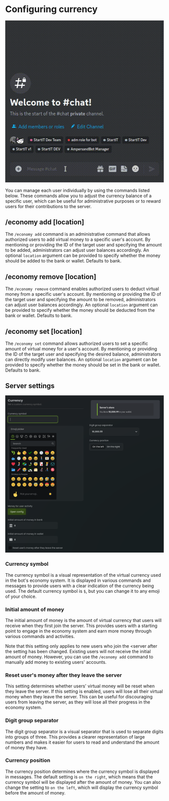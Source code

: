 
# Configuring currency

![](../assets/v19.gif)

You can manage each user individually by using the commands listed below. These commands allow you to adjust the
currency balance of a specific user, which can be useful for administrative purposes or to reward users for their
contributions to the server.

## /economy add <user> <money> [location]

The `/economy add` command is an administrative command that allows authorized users to add virtual money to a specific
user's account. By mentioning or providing the ID of the target user and specifying the amount to be added,
administrators can adjust user balances accordingly. An optional `location` argument can be provided to specify whether
the money should be added to the bank or wallet. Defaults to bank.

## /economy remove <user> <money> [location]

The `/economy remove` command enables authorized users to deduct virtual money from a specific user's account. By
mentioning or providing the ID of the target user and specifying the amount to be removed, administrators can adjust
user balances accordingly. An optional `location` argument can be provided to specify whether the money should be
deducted from the bank or wallet. Defaults to bank.

## /economy set <user> <money> [location]

The `/economy set` command allows authorized users to set a specific amount of virtual money for a user's account. By
mentioning or providing the ID of the target user and specifying the desired balance, administrators can directly modify
user balances. An optional `location` argument can be provided to specify whether the money should be set in the bank or
wallet. Defaults to bank.

## Server settings

![](../assets/v9.png)

### Currency symbol

The currency symbol is a visual representation of the virtual currency used in the bot's economy system. It is displayed
in various commands and messages to provide users with a clear indication of the currency being used. The default
currency symbol is `$`, but you can change it to any emoji of your choice.

### Initial amount of money

The initial amount of money is the amount of virtual currency that users will receive when they first join the server.
This provides users with a starting point to engage in the economy system and earn more money through various commands
and activities.

Note that this setting only applies to new users who join the <server after the setting has been changed. Existing users
will not receive the initial amount of money. However, you can use the `/economy add` command to manually add money to
existing users' accounts.

### Reset user's money after they leave the server

This setting determines whether users' virtual money will be reset when they leave the server. If this setting is
enabled, users will lose all their virtual money when they leave the server. This can be useful for discouraging users
from leaving the server, as they will lose all their progress in the economy system.

### Digit group separator

The digit group separator is a visual separator that is used to separate digits into groups of three. This provides a
clearer representation of large numbers and makes it easier for users to read and understand the amount of money they
have.

### Currency position

The currency position determines where the currency symbol is displayed in messages. The default setting is `on the
right`, which means that the currency symbol will be displayed after the amount of money. You can also change the
setting to `on the left`, which will display the currency symbol before the amount of money.
